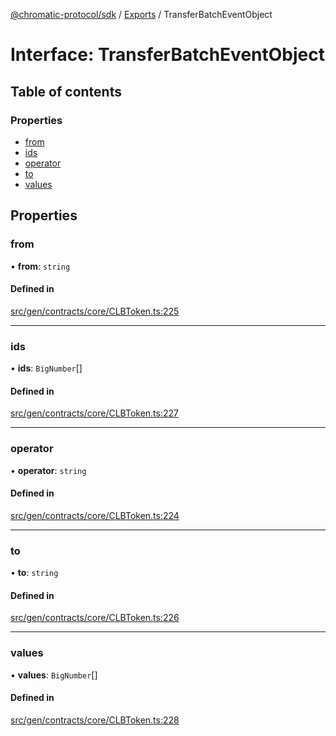 [@chromatic-protocol/sdk](../README.md) / [Exports](../modules.md) / TransferBatchEventObject

# Interface: TransferBatchEventObject

## Table of contents

### Properties

- [from](TransferBatchEventObject.md#from)
- [ids](TransferBatchEventObject.md#ids)
- [operator](TransferBatchEventObject.md#operator)
- [to](TransferBatchEventObject.md#to)
- [values](TransferBatchEventObject.md#values)

## Properties

### from

• **from**: `string`

#### Defined in

[src/gen/contracts/core/CLBToken.ts:225](https://github.com/chromatic-protocol/sdk/blob/f027fff/src/gen/contracts/core/CLBToken.ts#L225)

___

### ids

• **ids**: `BigNumber`[]

#### Defined in

[src/gen/contracts/core/CLBToken.ts:227](https://github.com/chromatic-protocol/sdk/blob/f027fff/src/gen/contracts/core/CLBToken.ts#L227)

___

### operator

• **operator**: `string`

#### Defined in

[src/gen/contracts/core/CLBToken.ts:224](https://github.com/chromatic-protocol/sdk/blob/f027fff/src/gen/contracts/core/CLBToken.ts#L224)

___

### to

• **to**: `string`

#### Defined in

[src/gen/contracts/core/CLBToken.ts:226](https://github.com/chromatic-protocol/sdk/blob/f027fff/src/gen/contracts/core/CLBToken.ts#L226)

___

### values

• **values**: `BigNumber`[]

#### Defined in

[src/gen/contracts/core/CLBToken.ts:228](https://github.com/chromatic-protocol/sdk/blob/f027fff/src/gen/contracts/core/CLBToken.ts#L228)

